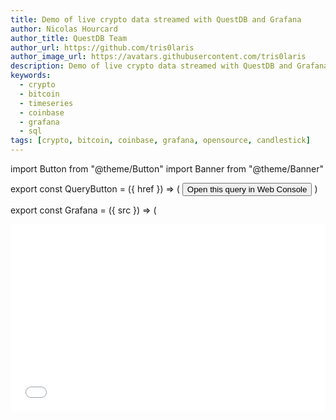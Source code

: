 ```yaml
---
title: Demo of live crypto data streamed with QuestDB and Grafana
author: Nicolas Hourcard
author_title: QuestDB Team
author_url: https://github.com/tris0laris
author_image_url: https://avatars.githubusercontent.com/tris0laris
description: Demo of live crypto data streamed with QuestDB and Grafana
keywords:
  - crypto
  - bitcoin
  - timeseries
  - coinbase
  - grafana
  - sql
tags: [crypto, bitcoin, coinbase, grafana, opensource, candlestick]
---
```


import Button from "@theme/Button"
import Banner from "@theme/Banner"

export const QueryButton = ({ href }) => (
  <Button href={href} variant="secondary" size="xxsmall" uppercase={false}>
    Open this query in Web Console
  </Button>
)

export const Grafana = ({ src }) => (
  <div
    style={{
      display: "flex",
      flexDirection: "column",
      alignItems: "flex-end",
    }}
  >
    <iframe src={src} width="100%" height="300" frameborder="0" />
    <Button href={src} variant="plain" size="xxsmall" uppercase={false}>
      Open in new window
    </Button>
  </div>
)

<Banner
  alt="Latest features in QuestDB version 6.2 including SQL JIT compiler"
  height={360}
  src="/img/blog/2022-04-12/cover.png"
  width={650}
/>

At QuestDB we are all about performance. To showcase querying capabilities of
the database we have been running a live demo of historical taxi rides in NYC with 1.6 billion rows  <sup>[1]</sup> and a geospatial dataset that contains the locations of 250k unique ships <sup>[2]</sup> moving over time. You can analyze this dataset with SQL (link to demo) and see how fast each query is processed. Today, we introduce a new dataset on the same demo instance: crypto market
data ingested in real-time from the Coinbase Exchange. For ingestion, we use a
convenient Python library [Cryptofeed](https://github.com/bmoscon/cryptofeed), a
cryptocurrency exchange feed handler that supports QuestDB. And for
visualization, we use Grafana to create interactive live charts, which refresh
every 5 seconds.

<!--truncate-->

We ingest the following columns into QuestDB in real-time for each BTC-USD and
ETH-USD trades coming through the Coinbase Exchange:

- price
- side (buy/sell)
- amount
- timestamp

To get you started, we added a set of example queries in the live demo of
QuestDB web console. These pre-written queries leverage the standard SQL syntax
and time-series SQL extensions in QuestDB. When clicking on a query, it's
automatically added to the SQL editor. Then, click the <kbd>Run</kbd> button or
press <kbd>F9</kbd> to execute the query. Despite the large amount of data
stored on the demo instance, the queries should come back in milliseconds!

Let's go through these sample queries one by one.

## Last prices of BTC and ETH

To find out the latest prices of BTC and ETH in USD. We use the
[`LATEST ON`](https://questdb.io/docs/reference/sql/latest-on) syntax, which is
native to QuestDB's SQL Engine:

<p>

  ```questdb-sql title="Latest BTC and ETH prices"
  SELECT * FROM trades
  WHERE symbol in ('BTC-USD', 'ETH-USD')
  LATEST ON timestamp PARTITION BY symbol;
  ```

  <QueryButton
    href="https://demo.questdb.io/?query=SELECT%20%2a%20FROM%20trades%0AWHERE%20symbol%20in%20%28%27BTC-USD%27%2C%20%27ETH-USD%27%29%0ALATEST%20ON%20timestamp%20PARTITION%20BY%20symbol%3B"
  />
</p>

Below is a real-time chart for Bitcoin and Ethereum prices with a time sample of 10
seconds.

<Grafana src="https://dashboard.questdb.io/d-solo/624FG0snk/public-dashboard-1?orgId=1&panelId=10&refresh=5s" />

## Candle chart sampled by time

This query returns open, close, minimal and maximal prices as well as cumulated
volumes with 15-minute intervals. We use the
[`SAMPLE BY`](https://questdb.io/docs/reference/sql/sample-by/) syntax, which
aggregates time series data into homogeneous time chunks:

<p>

  ```questdb-sql title="Candle chart with 15-minute intervals"
  SELECT 
      timestamp,
      first(price) AS open,
      last(price) AS close,
      min(price),
      max(price),
      sum(amount) AS volume
  FROM trades
  WHERE symbol = 'BTC-USD' AND timestamp > dateadd('d', -1, now())
  SAMPLE BY 15m ALIGN TO CALENDAR;
  ```

  <QueryButton
    href="https://demo.questdb.io/?query=SELECT%20%0A%20%20%20%20timestamp%2C%0A%20%20%20%20first%28price%29%20AS%20open%2C%0A%20%20%20%20last%28price%29%20AS%20close%2C%0A%20%20%20%20min%28price%29%2C%0A%20%20%20%20max%28price%29%2C%0A%20%20%20%20sum%28amount%29%20AS%20volume%0AFROM%20trades%0AWHERE%20symbol%20%3D%20%27BTC-USD%27%20AND%20timestamp%20%3E%20dateadd%28%27d%27%2C%20-1%2C%20now%28%29%29%0ASAMPLE%20BY%2015m%20ALIGN%20TO%20CALENDAR%3B"
  />
</p>

This real-time chart on Grafana plots the candle chart with a time sample of 10
seconds. We also show the volume traded on a secondary axis.

<Grafana src="https://dashboard.questdb.io/d-solo/624FG0snk/public-dashboard-1?orgId=1&panelId=8&refresh=5s" />

## VWAP Bitcoin price sampled by time

For each 15 minutes interval, we calculate the average price of BTC-USD adjusted
for the volume of trades during that period. This query includes the
[`WHERE`](https://questdb.io/docs/reference/sql/where/) clause that is
accelerated by our new JIT Compiler (see the _lightning_ in the logs). And once
again, we downsample the dataset using `SAMPLE BY`.

<p>

  ```questdb-sql title="Volume-weighted average price"
  SELECT 
      timestamp,
      sum(price * amount) / sum(amount) AS vwap_price,
      sum(amount) AS volume
  FROM trades
  WHERE symbol = 'BTC-USD' AND timestamp > dateadd('d', -1, now())
  SAMPLE BY 15m ALIGN TO CALENDAR;
  ```

  <QueryButton
    href="https://demo.questdb.io/?query=SELECT%20%0A%20%20%20%20timestamp%2C%0A%20%20%20%20sum%28price%20%2a%20amount%29%20%2F%20sum%28amount%29%20AS%20vwap_price%2C%0A%20%20%20%20sum%28amount%29%20AS%20volume%0AFROM%20trades%0AWHERE%20symbol%20%3D%20%27BTC-USD%27%20AND%20timestamp%20%3E%20dateadd%28%27d%27%2C%20-1%2C%20now%28%29%29%0ASAMPLE%20BY%2015m%20ALIGN%20TO%20CALENDAR%3B"
  />
</p>

The following real-time chart displays the distribution of trades based on their
size and paints a more granular picture of volume traded.

<Grafana src="https://dashboard.questdb.io/d-solo/624FG0snk/public-dashboard-1?orgId=1&panelId=12&refresh=5s" />

## Implied BTC-ETH exchange rate

The two series of prices for BTC-USD and ETH-USD have different unique
timestamps. In order to join these two series where timestamps do not exactly
match, use the `ASOF JOIN` syntax and then divide the price of BTC-USD with the
price of ETH-USD to get the implied BTC/ETH rate.

<p>

  ```questdb-sql title="Implied BTC-ETH exchange rate"
  WITH btc AS (
      SELECT timestamp, price
      FROM trades
      WHERE symbol = 'BTC-USD' AND timestamp > dateadd('d', -30, now())
  ), 
  eth AS (
      SELECT timestamp, price
      FROM trades
      WHERE symbol = 'ETH-USD' and timestamp > dateadd('d', -30, now())
  )
  SELECT 
      btc.timestamp btc_time, 
      btc.price btc_price, 
      eth.price eth_price, 
      round(btc.price/eth.price, 3) btc_to_eth_ratio
  FROM btc
  ASOF JOIN eth;
  ```

  <QueryButton
    href="https://demo.questdb.io/?query=WITH%20btc%20AS%20%28%0A%20%20%20%20SELECT%20timestamp%2C%20price%0A%20%20%20%20FROM%20trades%0A%20%20%20%20WHERE%20symbol%20%3D%20%27BTC-USD%27%20AND%20timestamp%20%3E%20dateadd%28%27d%27%2C%20-30%2C%20now%28%29%29%0A%29%2C%20%0Aeth%20AS%20%28%0A%20%20%20%20SELECT%20timestamp%2C%20price%0A%20%20%20%20FROM%20trades%0A%20%20%20%20WHERE%20symbol%20%3D%20%27ETH-USD%27%20and%20timestamp%20%3E%20dateadd%28%27d%27%2C%20-30%2C%20now%28%29%29%0A%29%0ASELECT%20%0A%20%20%20%20btc.timestamp%20btc_time%2C%20%0A%20%20%20%20btc.price%20btc_price%2C%20%0A%20%20%20%20eth.price%20eth_price%2C%20%0A%20%20%20%20round%28btc.price%2Feth.price%2C%203%29%20btc_to_eth_ratio%0AFROM%20btc%0AASOF%20JOIN%20eth%3B"
  />
</p>

The following real-time chart plots three series: BTC-USD, ETH-USD and the
implied BTC-ETH cross price.

<Grafana src="https://dashboard.questdb.io/d-solo/624FG0snk/public-dashboard-1?orgId=1&panelId=14&refresh=5s"/>

## Conclusion

We hope you find these example queries and charts useful to get started. Let us
know about other useful queries you build on our demo server! If you're
interested in setting up something similar within your organizations or for
personal projects, you can get started on
[GitHub](https://github.com/questdb/questdb#try-questdb) or join our community
on [Slack]({@slackUrl@}).

[1]: https://news.ycombinator.com/item?id=23616878
[2]:
  https://www.reddit.com/r/programming/comments/q1vnfi/demo_geospatial_and_timeseries_queries_on_250k/
